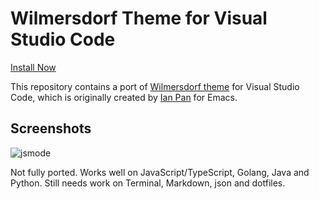 # Wilmersdorf Theme for Visual Studio Code

[Install Now](https://marketplace.visualstudio.com/items?itemName=TianchangWangAlex.wilmersdorf-vscode)

This repository contains a port of [Wilmersdorf theme](https://github.com/ianyepan/wilmersdorf-emacs-theme) for Visual Studio Code, which is originally created by [Ian Pan](https://github.com/ianyepan) for Emacs. 

## Screenshots

![jsmode](screenshots/scrn1.png)

Not fully ported. Works well on JavaScript/TypeScript, Golang, Java and Python. Still needs work on Terminal, Markdown, json and dotfiles.
